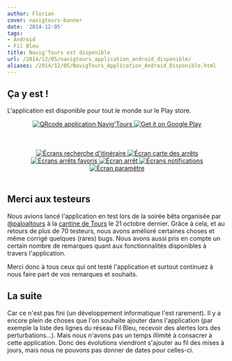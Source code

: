 ```yaml
---
author: Florian
cover: navigtours-banner
date: '2014-12-05'
tags:
- Android
- Fil Bleu
title: Navig'Tours est disponible
url: /2014/12/05/navigtours_application_android_disponible/
aliases: /2014/12/05/NavigTours_Application_Android_Disponible.html
---
```



## Ça y est !
L'application est disponible pour tout le monde sur le Play store.

<div style="text-align:center;margin-bottom:50px">
    <a href="https://play.google.com/store/apps/details?id=com.codetroopers.transport.tours">
        <img class="medium" alt="QRcode application Navig'Tours" src="/images/posts/2014-12-05-NavigTours_Application_Android_Disponible/qrCode_playstore_navigtours.png" />
    </a>
    <a href="https://play.google.com/store/apps/details?id=com.codetroopers.transport.tours">
        <img alt="Get it on Google Play" src="https://developer.android.com/images/posts/brand/fr_generic_rgb_wo_60.png" />
    </a>
</div>



<div style="text-align:center;margin:50px">
    <a href="/images/posts/2014-12-05-NavigTours_Application_Android_Disponible/preview_search.png" data-lightbox="group-1" title="Écrans recherche d'itinéraire" class="inlineBoxes">
        <img class="medium" src="/images/posts/2014-12-05-NavigTours_Application_Android_Disponible/preview_search.png" alt="Écrans recherche d'itinéraire"/>
    </a>
    <a href="/images/posts/2014-12-05-NavigTours_Application_Android_Disponible/preview_map.png" data-lightbox="group-1" title="Écran carte des arrêts" class="inlineBoxes">
        <img class="medium" src="/images/posts/2014-12-05-NavigTours_Application_Android_Disponible/preview_map.png" alt="Écran carte des arrêts"/>
    </a>
    <a href="/images/posts/2014-12-05-NavigTours_Application_Android_Disponible/preview_favorite.png" data-lightbox="group-1" title="Écrans arrêts favoris" class="inlineBoxes">
        <img class="medium" src="/images/posts/2014-12-05-NavigTours_Application_Android_Disponible/preview_favorite.png" alt="Écrans arrêts favoris"/>
    </a>
    <a href="/images/posts/2014-12-05-NavigTours_Application_Android_Disponible/preview_stop_detail.png" data-lightbox="group-1" title="Écran arrêt" class="inlineBoxes">
        <img class="medium" src="/images/posts/2014-12-05-NavigTours_Application_Android_Disponible/preview_stop_detail.png" alt="Écran arrêt"/>
    </a>
    <a href="/images/posts/2014-12-05-NavigTours_Application_Android_Disponible/preview_notifications.png" data-lightbox="group-1" title="Écrans notifications" class="inlineBoxes">
        <img class="medium" src="/images/posts/2014-12-05-NavigTours_Application_Android_Disponible/preview_notifications.png" alt="Écrans notifications"/>
    </a>
    <a href="/images/posts/2014-12-05-NavigTours_Application_Android_Disponible/preview_settings.png" data-lightbox="group-1" title="Écran paramètre" class="inlineBoxes">
        <img class="medium" src="/images/posts/2014-12-05-NavigTours_Application_Android_Disponible/preview_settings.png" alt="Écran paramètre"/>
    </a>
</div>

## Merci aux testeurs
Nous avions lancé l'application en test lors de la soirée bêta organisée par [@paloaltours](https://twitter.com/paloaltours) à la [cantine de Tours](https://twitter.com/cantinebtatours) le 21 octobre dernier.
Grâce à cela, et au retours de plus de 70 testeurs, nous avons amélioré certaines choses et même corrigé quelques (rares) bugs.
Nous avons aussi pris en compte un certain nombre de remarques quant aux fonctionnalités disponibles à travers l'application.

Merci donc à tous ceux qui ont testé l'application et surtout continuez à nous faire part de vos remarques et souhaits.


## La suite
Car ce n'est pas fini (un développement informatique l'est rarement).
Il y a encore plein de choses que l'on souhaite ajouter dans l'application (par exemple la liste des lignes du réseau Fil Bleu, recevoir des alertes lors des perturbations…).
Mais nous n'avons pas un temps illimité à consacrer à cette application. Donc des évolutions viendront s'ajouter au fil des mises à jours, mais nous ne pouvons pas donner de dates pour celles-ci.
